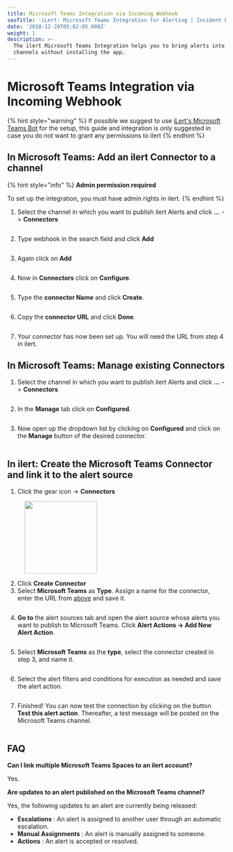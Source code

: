 ```yaml
---
title: Microsoft Teams Integration via Incoming Webhook
seoTitle: 'iLert: Microsoft Teams Integration for Alerting | Incident Response | Uptime'
date: '2018-12-29T05:02:05.000Z'
weight: 1
description: >-
  The ilert Microsoft Teams Integration helps you to bring alerts into your
  channels without installing the app.
---
```


# Microsoft Teams Integration via Incoming Webhook

{% hint style="warning" %}
If possible we suggest to use [iLert's Microsoft Teams Bot](chat.md) for the setup, this guide and integration is only suggested in case you do not want to grant any permissions to ilert
{% endhint %}

## In Microsoft Teams: Add an ilert Connector to a channel <a href="#add-to-channel" id="add-to-channel"></a>

{% hint style="info" %}
**Admin permission required**

To set up the integration, you must have admin rights in ilert.
{% endhint %}

1. Select the channel in which you want to publish ilert Alerts and click **...** -> **Connectors**

<figure><img src="../../.gitbook/assets/Screenshot 2023-08-14 at 12.12.20.png" alt=""><figcaption></figcaption></figure>

2. Type webhook in the search field and click **Add**

<figure><img src="../../.gitbook/assets/Screenshot 2023-08-14 at 12.14.49.png" alt=""><figcaption></figcaption></figure>

3. Again click on **Add**

<figure><img src="../../.gitbook/assets/Screenshot 2023-08-14 at 12.16.55.png" alt=""><figcaption></figcaption></figure>

4. Now in **Connectors** click on **Configure**.

<figure><img src="../../.gitbook/assets/Screenshot 2023-08-14 at 12.17.26.png" alt=""><figcaption></figcaption></figure>

5. Type the **connector Name** and click **Create**.

<figure><img src="../../.gitbook/assets/Screenshot 2023-08-14 at 12.19.10.png" alt=""><figcaption></figcaption></figure>

6. Copy the **connector URL** and click **Done**.

<figure><img src="../../.gitbook/assets/Screenshot 2023-08-14 at 12.20.09.png" alt=""><figcaption></figcaption></figure>

7. Your connector has now been set up. You will need the URL from step 4 in ilert.

## In Microsoft Teams: Manage existing Connectors <a href="#create-alarm-source" id="create-alarm-source"></a>

1. Select the channel in which you want to publish ilert Alerts and click **...** -> **Connectors**

<figure><img src="../../.gitbook/assets/Screenshot 2023-08-14 at 12.12.20.png" alt=""><figcaption></figcaption></figure>

2. In the **Manage** tab click on **Configured**.

<figure><img src="../../.gitbook/assets/Screenshot 2023-08-14 at 12.23.17.png" alt=""><figcaption></figcaption></figure>

3. Now open up the dropdown list by clicking on **Configured** and click on the **Manage** button of the desired connector.

<figure><img src="../../.gitbook/assets/Screenshot 2023-08-14 at 12.23.53.png" alt=""><figcaption></figcaption></figure>

## In ilert: Create the Microsoft Teams Connector and link it to the alert source <a href="#create-alarm-source" id="create-alarm-source"></a>

1. Click the gear icon → **Connectors**

<div data-full-width="false">

<figure><img src="../../.gitbook/assets/Screenshot 2023-08-14 at 12.40.58.png" alt="" width="167"><figcaption></figcaption></figure>

</div>

2. Click **Create Connector**
3. Select **Microsoft Teams** as **Type**. Assign a name for the connector, enter the URL from [above](incoming-webhook.md#add-to-channel) and save it.

<figure><img src="../../.gitbook/assets/Screenshot 2023-08-14 at 12.42.56.png" alt=""><figcaption></figcaption></figure>

4. **Go to** the alert sources tab and open the alert source whose alerts you want to publish to Microsoft Teams. Click **Alert Actions → Add New Alert Action**.

<figure><img src="../../.gitbook/assets/Screenshot 2023-08-14 at 12.45.20.png" alt=""><figcaption></figcaption></figure>

5. Select **Microsoft Teams** as the **type**, select the connector created in step 3, and name it.

<figure><img src="../../.gitbook/assets/Screenshot 2023-08-14 at 12.46.35.png" alt=""><figcaption></figcaption></figure>

6. Select the alert filters and conditions for execution as needed and save the alert action.

<figure><img src="../../.gitbook/assets/Screenshot 2023-08-14 at 12.47.50.png" alt=""><figcaption></figcaption></figure>

7. Finished! You can now test the connection by clicking on the button **Test this alert action**. Thereafter, a test message will be posted on the Microsoft Teams channel.

<figure><img src="../../.gitbook/assets/Screenshot 2023-08-14 at 12.48.48.png" alt=""><figcaption></figcaption></figure>

## FAQ <a href="#faq" id="faq"></a>

**Can I link multiple Microsoft Teams Spaces to an ilert account?**

Yes.

**Are updates to an alert published on the Microsoft Teams channel?**

Yes, the following updates to an alert are currently being released:

* **Escalations** : An alert is assigned to another user through an automatic escalation.
* **Manual Assignments** : An alert is manually assigned to someone.
* **Actions** : An alert is accepted or resolved.
